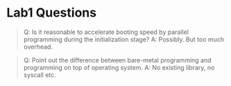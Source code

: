 # Lab1 Questions

> Q: Is it reasonable to accelerate booting speed by parallel programming during the initialization stage?
A: Possibly. But too much overhead.

> Q: Point out the difference between bare-metal programming and programming on top of operating system.
A: No existing library, no syscall etc.
